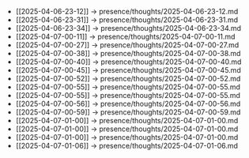 - [[2025-04-06-23-12]] → presence/thoughts/2025-04-06-23-12.md
- [[2025-04-06-23-31]] → presence/thoughts/2025-04-06-23-31.md
- [[2025-04-06-23-34]] → presence/thoughts/2025-04-06-23-34.md
- [[2025-04-07-00-11]] → presence/thoughts/2025-04-07-00-11.md
- [[2025-04-07-00-27]] → presence/thoughts/2025-04-07-00-27.md
- [[2025-04-07-00-38]] → presence/thoughts/2025-04-07-00-38.md
- [[2025-04-07-00-40]] → presence/thoughts/2025-04-07-00-40.md
- [[2025-04-07-00-45]] → presence/thoughts/2025-04-07-00-45.md
- [[2025-04-07-00-52]] → presence/thoughts/2025-04-07-00-52.md
- [[2025-04-07-00-55]] → presence/thoughts/2025-04-07-00-55.md
- [[2025-04-07-00-55]] → presence/thoughts/2025-04-07-00-55.md
- [[2025-04-07-00-56]] → presence/thoughts/2025-04-07-00-56.md
- [[2025-04-07-00-59]] → presence/thoughts/2025-04-07-00-59.md
- [[2025-04-07-01-00]] → presence/thoughts/2025-04-07-01-00.md
- [[2025-04-07-01-00]] → presence/thoughts/2025-04-07-01-00.md
- [[2025-04-07-01-00]] → presence/thoughts/2025-04-07-01-00.md
- [[2025-04-07-01-06]] → presence/thoughts/2025-04-07-01-06.md
